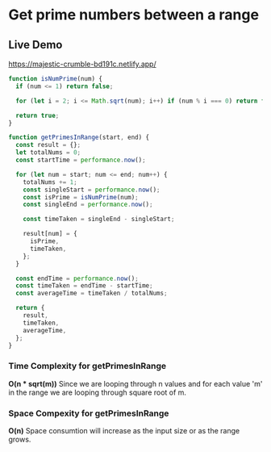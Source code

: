 # Get prime numbers between a range

## Live Demo

https://majestic-crumble-bd191c.netlify.app/

```js
function isNumPrime(num) {
  if (num <= 1) return false;

  for (let i = 2; i <= Math.sqrt(num); i++) if (num % i === 0) return false;

  return true;
}

function getPrimesInRange(start, end) {
  const result = {};
  let totalNums = 0;
  const startTime = performance.now();

  for (let num = start; num <= end; num++) {
    totalNums += 1;
    const singleStart = performance.now();
    const isPrime = isNumPrime(num);
    const singleEnd = performance.now();

    const timeTaken = singleEnd - singleStart;

    result[num] = {
      isPrime,
      timeTaken,
    };
  }

  const endTime = performance.now();
  const timeTaken = endTime - startTime;
  const averageTime = timeTaken / totalNums;

  return {
    result,
    timeTaken,
    averageTime,
  };
}
```

### Time Complexity for getPrimesInRange

**O(n \* sqrt(m))**
Since we are looping through n values and for each value 'm' in the range we are looping through square root of m.

### Space Compexity for getPrimesInRange

**O(n)**
Space consumtion will increase as the input size or as the range grows.
